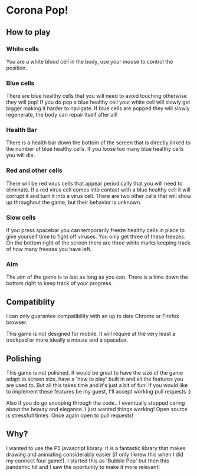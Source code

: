 # Corona Pop!
## How to play
### White cells
You are a white blood cell in the body, use your mouse to control the position.

### Blue cells
There are blue healthy cells that you will need to avoid touching otherwise they will pop! If you do pop a blue healthy cell your white cell will slowly get bigger making it harder to navigate.
If blue cells are popped they will slowly regenerate, the body can repair itself after all!

### Health Bar
There is a health bar down the bottom of the screen that is directly linked to the number of blue
healthy cells. If you loose too many blue healthy cells you will die.

### Red and other cells
There will be red virus cells that appear periodically that you will need to eliminate. If a red virus cell comes into contact with a blue healthy cell it will corrupt it and turn it into a virus cell. There are two other cells that will show up throughout the game, but their behavior is unknown.

### Slow cells
If you press spacebar you can temporarily freeze healthy cells in place to give yourself time to fight off viruses. You only get three of these freezes. On the bottom right of the screen there are three white marks keeping track of how many freezes you have left.

### Aim
The aim of the game is to last as long as you can. There is a time down the bottom right to keep track of your progress.

## Compatiblity
I can only guarantee compatibility with an up to date Chrome or Firefox browser.

This game is not designed for mobile. It will require at the very least a trackpad or more ideally a mouse and a spacebar.

## Polishing
This game is not polished. It would be great to have the size of the game adapt to screen size, have a 'how to play' built in and all the features you are used to. But all this takes time and it's just a bit of fun! If you would like to implement these features be my guest, I'll accept working pull requests :)

Also if you do go snooping through the code.. I eventually stopped caring about the beauty and elegance. I just wanted things working! Open source is stressfull times. Once again open to pull requests!

## Why?
I wanted to use the P5 javascript library. It is a fantastic library that makes drawing and animating considerably easier (if only I knew this when I did my connect four game!). I started this as 'Bubble Pop' but then this pandemic hit and I saw the oportunity to make it more relevant!